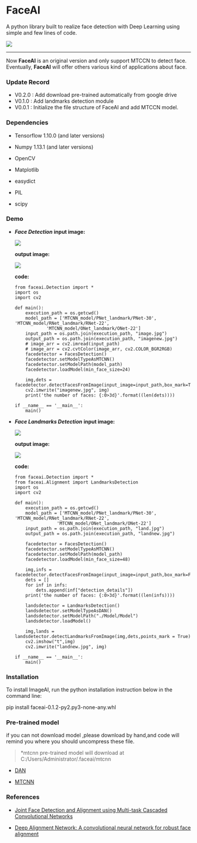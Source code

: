 # FaceAI

A python library built to realize face detection with Deep Learning using simple and few lines of code.

<img src="http://ww1.sinaimg.cn/thumbnail/0061KkpRly1fxtaimmmxtj308k08qq2w.jpg"/>

---

Now **FaceAI** is an original version and only support MTCCN to detect face.
Eventually, **FaceAI** will offer others various kind of applications about face.

### Update Record
- V0.2.0 : Add download pre-trained automatically from google drive
- V0.1.0 : Add landmarks detection module
- V0.0.1 : Initialize the file structure of FaceAI and add MTCCN model.

### Dependencies

- Tensorflow 1.10.0 (and later versions)

- Numpy 1.13.1 (and later versions)

- OpenCV

- Matplotlib

- easydict

- PIL

- scipy

### Demo

- ***Face Detection*** 
  **input image:**

  <img src="http://ww1.sinaimg.cn/large/0061KkpRly1fxunv27ajbj31kw0vyalc.jpg"/>
 
   **output image:**

  <img src="http://ww1.sinaimg.cn/large/0061KkpRly1fxunxmtoohj31kw0vytzw.jpg"/>

  **code:**
  ```
  from faceai.Detection import *
  import os
  import cv2

  def main():
      execution_path = os.getcwd()
      model_path = ['MTCNN_model/PNet_landmark/PNet-30', 'MTCNN_model/RNet_landmark/RNet-22',
              'MTCNN_model/ONet_landmark/ONet-22']
      input_path = os.path.join(execution_path, "image.jpg")
      output_path = os.path.join(execution_path, "imagenew.jpg")
      # image_arr = cv2.imread(input_path)
      # image_arr = cv2.cvtColor(image_arr, cv2.COLOR_BGR2RGB)
      facedetector = FacesDetection()
      facedetector.setModelTypeAsMTCNN()
      facedetector.setModelPath(model_path)
      facedetector.loadModel(min_face_size=24)

      img,dets = facedetector.detectFacesFromImage(input_image=input_path,box_mark=True)
      cv2.imwrite("imagenew.jpg", img)
      print('the number of faces: {:0>3d}'.format((len(dets))))

  if __name__ == '__main__':
      main()
  ```

- ***Face Landmarks Detection*** 
  **input image:**

  <img src="http://ww1.sinaimg.cn/large/0061KkpRly1fxuo6uxak3j30sg0hs75r.jpg"/>
 
  **output image:**

  <img src="http://ww1.sinaimg.cn/large/0061KkpRly1fxuo712hx4j30sg0hstbw.jpg"/>

  **code:**
  ```
  from faceai.Detection import *
  from faceai.Alignment import LandmarksDetection
  import os
  import cv2

  def main():
      execution_path = os.getcwd()
      model_path = ['MTCNN_model/PNet_landmark/PNet-30', 'MTCNN_model/RNet_landmark/RNet-22',
                  'MTCNN_model/ONet_landmark/ONet-22']
      input_path = os.path.join(execution_path, "land.jpg")
      output_path = os.path.join(execution_path, "landnew.jpg")

      facedetector = FacesDetection()
      facedetector.setModelTypeAsMTCNN()
      facedetector.setModelPath(model_path)
      facedetector.loadModel(min_face_size=48)

      img,infs = facedetector.detectFacesFromImage(input_image=input_path,box_mark=False)
      dets = []
      for inf in infs:
          dets.append(inf["detection_details"])
      print('the number of faces: {:0>3d}'.format((len(infs))))

      landsdetector = LandmarksDetection()
      landsdetector.setModelTypeAsDAN()
      landsdetector.setModelPath("./Model/Model")
      landsdetector.loadModel()

      img,lands = landsdetector.detectLandmarksFromImage(img,dets,points_mark = True)
      cv2.imshow("t",img)
      cv2.imwrite("landnew.jpg", img)

  if __name__ == '__main__':
      main()
  ```

### Installation

To install ImageAI, run the python installation instruction below in the command line: 

pip install faceai-0.1.2-py2.py3-none-any.whl

### Pre-trained model

if you can not download model ,please download by hand,and code will remind you where you should uncompress these file.
> *mtcnn pre-trained model will download at C:/Users/Administrator/.faceai/mtcnn

- [DAN](https://drive.google.com/file/d/1Qh_OWZROneM01q8fxS9Clf7zfj5FBTdd/view?usp=sharing)

- [MTCNN](https://drive.google.com/file/d/1RRj9iPndDx3KXyjfG1cpfug-1X8RyDh5/view?usp=sharing)


### References

- [Joint Face Detection and Alignment using Multi-task Cascaded Convolutional Networks](https://arxiv.org/abs/1604.02878v1)

- [Deep Alignment Network: A convolutional neural network for robust face
alignment](http://openaccess.thecvf.com/content_cvpr_2017_workshops/w33/papers/Kowalski_Deep_Alignment_Network_CVPR_2017_paper.pdf)